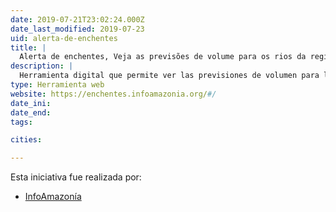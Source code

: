 ```yaml
---
date: 2019-07-21T23:02:24.000Z
date_last_modified: 2019-07-23
uid: alerta-de-enchentes
title: |
  Alerta de enchentes, Veja as previsões de volume para os rios da região amazônica
description: |
  Herramienta digital que permite ver las previsiones de volumen para los ríos de la región amazónica.
type: Herramienta web
website: https://enchentes.infoamazonia.org/#/
date_ini: 
date_end: 
tags:

cities: 

---
```


Esta iniciativa fue realizada por:

- [InfoAmazonía](/organizaciones/infoamazonia)

